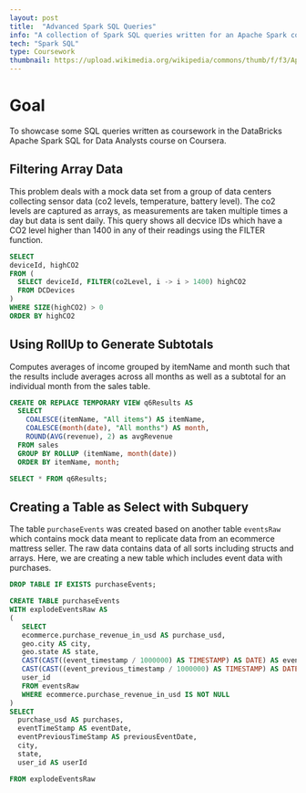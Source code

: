 ```yaml
---
layout: post
title:  "Advanced Spark SQL Queries"
info: "A collection of Spark SQL queries written for an Apache Spark course."
tech: "Spark SQL"
type: Coursework
thumbnail: https://upload.wikimedia.org/wikipedia/commons/thumb/f/f3/Apache_Spark_logo.svg/1200px-Apache_Spark_logo.svg.png
---
```


# Goal
To showcase some SQL queries written as coursework in the DataBricks Apache Spark SQL for Data Analysts course on Coursera.


## Filtering Array Data 
This problem deals with a mock data set from a group of data centers collecting sensor data (co2 levels, temperature, battery level). The co2 levels are captured as arrays, as measurements are taken multiple times a day but data is sent daily. This query shows all decvice IDs which have a CO2 level higher than 1400 in any of their readings using the FILTER function.

```sql
SELECT 
deviceId, highCO2
FROM (
  SELECT deviceId, FILTER(co2Level, i -> i > 1400) highCO2
  FROM DCDevices
) 
WHERE SIZE(highCO2) > 0
ORDER BY highCO2
```


## Using RollUp to Generate Subtotals
Computes averages of income grouped by itemName and month such that the results include averages across all months as well as a subtotal for an individual month from the sales table.

```sql
CREATE OR REPLACE TEMPORARY VIEW q6Results AS
  SELECT 
    COALESCE(itemName, "All items") AS itemName,
    COALESCE(month(date), "All months") AS month,
    ROUND(AVG(revenue), 2) as avgRevenue
  FROM sales
  GROUP BY ROLLUP (itemName, month(date))
  ORDER BY itemName, month;

SELECT * FROM q6Results;
```

## Creating a Table as Select with Subquery
The table ```purchaseEvents``` was created based on another table ```eventsRaw``` which contains mock data meant to replicate data from an ecommerce mattress seller. The raw data contains data of all sorts including structs and arrays. Here, we are creating a new table which includes event data with purchases.

```sql
DROP TABLE IF EXISTS purchaseEvents;

CREATE TABLE purchaseEvents
WITH explodeEventsRaw AS
(
   SELECT 
   ecommerce.purchase_revenue_in_usd AS purchase_usd,
   geo.city AS city,
   geo.state AS state, 
   CAST(CAST((event_timestamp / 1000000) AS TIMESTAMP) AS DATE) AS eventTimeStamp,
   CAST(CAST((event_previous_timestamp / 1000000) AS TIMESTAMP) AS DATE) AS eventPreviousTimeStamp,
   user_id
   FROM eventsRaw
   WHERE ecommerce.purchase_revenue_in_usd IS NOT NULL
)
SELECT 
  purchase_usd AS purchases,
  eventTimeStamp AS eventDate,
  eventPreviousTimeStamp AS previousEventDate,     
  city,    
  state,     
  user_id AS userId

FROM explodeEventsRaw
```


